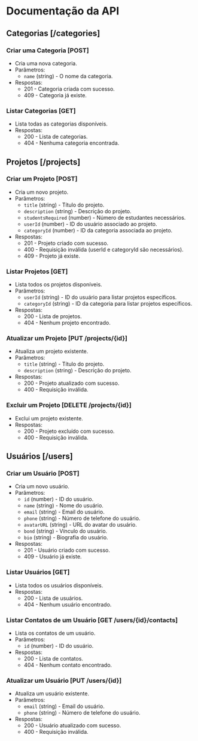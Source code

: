 # Documentação da API

## Categorias [/categories]

### Criar uma Categoria [POST]

- Cria uma nova categoria.
- Parâmetros:
  - `name` (string) - O nome da categoria.
- Respostas:
  - 201 - Categoria criada com sucesso.
  - 409 - Categoria já existe.

### Listar Categorias [GET]

- Lista todas as categorias disponíveis.
- Respostas:
  - 200 - Lista de categorias.
  - 404 - Nenhuma categoria encontrada.

## Projetos [/projects]

### Criar um Projeto [POST]

- Cria um novo projeto.
- Parâmetros:
  - `title` (string) - Título do projeto.
  - `description` (string) - Descrição do projeto.
  - `studentsRequired` (number) - Número de estudantes necessários.
  - `userId` (number) - ID do usuário associado ao projeto.
  - `categoryId` (number) - ID da categoria associada ao projeto.
- Respostas:
  - 201 - Projeto criado com sucesso.
  - 400 - Requisição inválida (userId e categoryId são necessários).
  - 409 - Projeto já existe.

### Listar Projetos [GET]

- Lista todos os projetos disponíveis.
- Parâmetros:
  - `userId` (string) - ID do usuário para listar projetos específicos.
  - `categoryId` (string) - ID da categoria para listar projetos específicos.
- Respostas:
  - 200 - Lista de projetos.
  - 404 - Nenhum projeto encontrado.

### Atualizar um Projeto [PUT /projects/{id}]

- Atualiza um projeto existente.
- Parâmetros:
  - `title` (string) - Título do projeto.
  - `description` (string) - Descrição do projeto.
- Respostas:
  - 200 - Projeto atualizado com sucesso.
  - 400 - Requisição inválida.

### Excluir um Projeto [DELETE /projects/{id}]

- Exclui um projeto existente.
- Respostas:
  - 200 - Projeto excluído com sucesso.
  - 400 - Requisição inválida.

## Usuários [/users]

### Criar um Usuário [POST]

- Cria um novo usuário.
- Parâmetros:
  - `id` (number) - ID do usuário.
  - `name` (string) - Nome do usuário.
  - `email` (string) - Email do usuário.
  - `phone` (string) - Número de telefone do usuário.
  - `avatarURL` (string) - URL do avatar do usuário.
  - `bond` (string) - Vínculo do usuário.
  - `bio` (string) - Biografia do usuário.
- Respostas:
  - 201 - Usuário criado com sucesso.
  - 409 - Usuário já existe.

### Listar Usuários [GET]

- Lista todos os usuários disponíveis.
- Respostas:
  - 200 - Lista de usuários.
  - 404 - Nenhum usuário encontrado.

### Listar Contatos de um Usuário [GET /users/{id}/contacts]

- Lista os contatos de um usuário.
- Parâmetros:
  - `id` (number) - ID do usuário.
- Respostas:
  - 200 - Lista de contatos.
  - 404 - Nenhum contato encontrado.

### Atualizar um Usuário [PUT /users/{id}]

- Atualiza um usuário existente.
- Parâmetros:
  - `email` (string) - Email do usuário.
  - `phone` (string) - Número de telefone do usuário.
- Respostas:
  - 200 - Usuário atualizado com sucesso.
  - 400 - Requisição inválida.